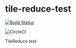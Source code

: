 # tile-reduce-test

[![Build Status](https://travis-ci.org/jingsam/tile-reduce-test.svg)](https://travis-ci.org/jingsam/tile-reduce-test)

![CircleCI](https://circleci.com/gh/jingsam/tile-reduce-test.png?circle-token=06d42114f2252cb41ffc5f55c9a334d45a02eb59)

TileReduce test
